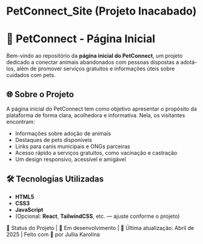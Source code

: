# PetConnect_Site (Projeto Inacabado)
# 🐾 PetConnect - Página Inicial

Bem-vindo ao repositório da **página inicial do PetConnect**, um projeto dedicado a conectar animais abandonados com pessoas dispostas a adotá-los, além de promover serviços gratuitos e informações úteis sobre cuidados com pets.

## 🌐 Sobre o Projeto

A página inicial do PetConnect tem como objetivo apresentar o propósito da plataforma de forma clara, acolhedora e informativa. Nela, os visitantes encontram:

- Informações sobre adoção de animais
- Destaques de pets disponíveis
- Links para canis municipais e ONGs parceiras
- Acesso rápido a serviços gratuitos, como vacinação e castração
- Um design responsivo, acessível e amigável

## 🛠️ Tecnologias Utilizadas

- **HTML5**
- **CSS3**
- **JavaScript**
- (Opcional: **React**, **TailwindCSS**, etc. — ajuste conforme o projeto)


📌 Status do Projeto | 
🔧 Em desenvolvimento |
📅 Última atualização: Abril de 2025 | Feito com 💙 por Jullia Karolina
